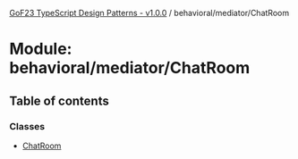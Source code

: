 [GoF23 TypeScript Design Patterns - v1.0.0](../README.md) / behavioral/mediator/ChatRoom

# Module: behavioral/mediator/ChatRoom

## Table of contents

### Classes

- [ChatRoom](../classes/behavioral_mediator_ChatRoom.ChatRoom.md)
